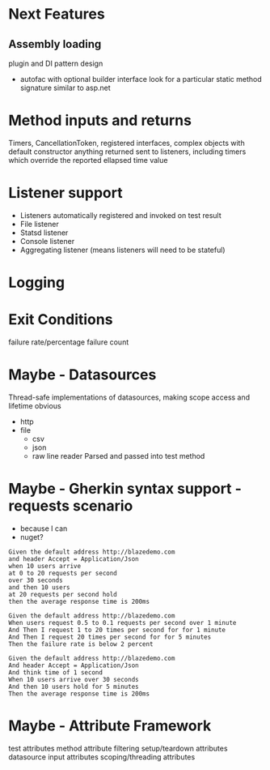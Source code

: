 # Next Features

## Assembly loading
plugin and DI pattern design 
  - autofac with optional builder interface
  look for a particular static method signature similar to asp.net

# Method inputs and returns
Timers, CancellationToken, registered interfaces, complex objects with default constructor
anything returned sent to listeners, including timers which override the reported ellapsed time value

# Listener support
 - Listeners automatically registered and invoked on test result
 - File listener
 - Statsd listener
 - Console listener
 - Aggregating listener (means listeners will need to be stateful)

# Logging

# Exit Conditions
failure rate/percentage
failure count

# Maybe - Datasources
Thread-safe implementations of datasources, making scope access and lifetime obvious
 - http
 - file
   - csv
   - json
   - raw line reader
Parsed and passed into test method

# Maybe - Gherkin syntax support - requests scenario
 - because I can
 - nuget?

```gherkin
Given the default address http://blazedemo.com
and header Accept = Application/Json
when 10 users arrive
at 0 to 20 requests per second
over 30 seconds
and then 10 users
at 20 requests per second hold
then the average response time is 200ms
```

```gherkin
Given the default address http://blazedemo.com
When users request 0.5 to 0.1 requests per second over 1 minute
And Then I request 1 to 20 times per second for for 1 minute
And Then I request 20 times per second for for 5 minutes
Then the failure rate is below 2 percent
```

```gherkin
Given the default address http://blazedemo.com
And header Accept = Application/Json
And think time of 1 second
When 10 users arrive over 30 seconds
And then 10 users hold for 5 minutes
Then the average response time is 200ms
```

# Maybe - Attribute Framework
test attributes
method attribute filtering
setup/teardown attributes
datasource input attributes
scoping/threading attributes
